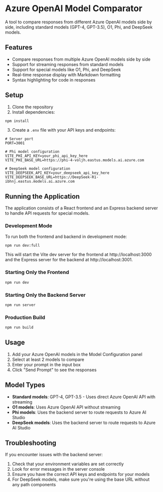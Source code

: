 # Azure OpenAI Model Comparator

A tool to compare responses from different Azure OpenAI models side by side, including standard models (GPT-4, GPT-3.5), O1, Phi, and DeepSeek models.

## Features

- Compare responses from multiple Azure OpenAI models side by side
- Support for streaming responses from standard models
- Support for special models like O1, Phi, and DeepSeek
- Real-time response display with Markdown formatting
- Syntax highlighting for code in responses

## Setup

1. Clone the repository
2. Install dependencies:

```bash
npm install
```

3. Create a `.env` file with your API keys and endpoints:

```
# Server port
PORT=3001

# Phi model configuration
VITE_PHI_API_KEY=your_phi_api_key_here
VITE_PHI_BASE_URL=https://phi-4-voljh.eastus.models.ai.azure.com

# DeepSeek model configuration
VITE_DEEPSEEK_API_KEY=your_deepseek_api_key_here
VITE_DEEPSEEK_BASE_URL=https://DeepSeek-R1-ibhnj.eastus.models.ai.azure.com
```

## Running the Application

The application consists of a React frontend and an Express backend server to handle API requests for special models.

### Development Mode

To run both the frontend and backend in development mode:

```bash
npm run dev:full
```

This will start the Vite dev server for the frontend at http://localhost:3000 and the Express server for the backend at http://localhost:3001.

### Starting Only the Frontend

```bash
npm run dev
```

### Starting Only the Backend Server

```bash
npm run server
```

### Production Build

```bash
npm run build
```

## Usage

1. Add your Azure OpenAI models in the Model Configuration panel
2. Select at least 2 models to compare
3. Enter your prompt in the input box
4. Click "Send Prompt" to see the responses

## Model Types

- **Standard models**: GPT-4, GPT-3.5 - Uses direct Azure OpenAI API with streaming
- **O1 models**: Uses Azure OpenAI API without streaming
- **Phi models**: Uses the backend server to route requests to Azure AI Studio
- **DeepSeek models**: Uses the backend server to route requests to Azure AI Studio

## Troubleshooting

If you encounter issues with the backend server:

1. Check that your environment variables are set correctly
2. Look for error messages in the server console
3. Ensure you have the correct API keys and endpoints for your models
4. For DeepSeek models, make sure you're using the base URL without any path components
